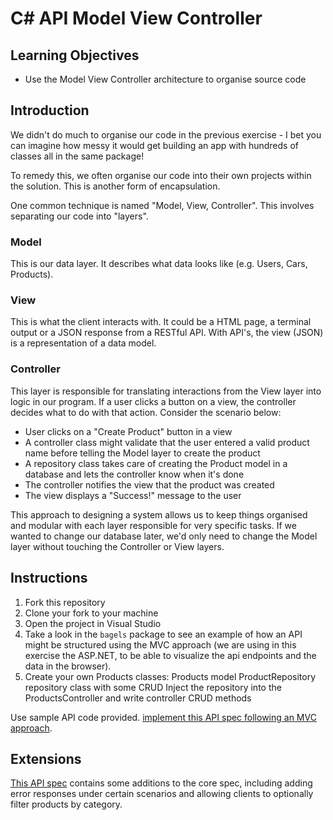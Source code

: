# C# API Model View Controller

## Learning Objectives
- Use the Model View Controller architecture to organise source code

## Introduction

We didn't do much to organise our code in the previous exercise - I bet you can imagine how messy it would get building an app with hundreds of classes all in the same package!

To remedy this, we often organise our code into their own projects within the solution. This is another form of encapsulation.

One common technique is named "Model, View, Controller". This involves separating our code into "layers".

### Model
This is our data layer. It describes what data looks like (e.g. Users, Cars, Products). 

### View
This is what the client interacts with. It could be a HTML page, a terminal output or a JSON response from a RESTful API. With API's, the view (JSON) is a representation of a data model.

### Controller
This layer is responsible for translating interactions from the View layer into logic in our program. If a user clicks a button on a view, the controller decides what to do with that action. Consider the scenario below:

- User clicks on a "Create Product" button in a view
- A controller class might validate that the user entered a valid product name before telling the Model layer to create the product
- A repository class takes care of creating the Product model in a database and lets the controller know when it's done
- The controller notifies the view that the product was created
- The view displays a "Success!" message to the user

This approach to designing a system allows us to keep things organised and modular with each layer responsible for very specific tasks. If we wanted to change our database later, we'd only need to change the Model layer without touching the Controller or View layers.

## Instructions

1. Fork this repository
2. Clone your fork to your machine
3. Open the project in Visual Studio
4. Take a look in the `bagels` package to see an example of how an API might be structured using the MVC approach (we are using in this exercise the ASP.NET, to be able to visualize the api endpoints and the data in the browser).
5. Create your own Products classes:
	Products model
	ProductRepository repository class with some CRUD
	Inject the repository into the ProductsController and write controller CRUD methods
	
Use sample API code provided.  [implement this API spec following an MVC approach](https://boolean-uk.github.io/csharp-api-mvc-in-memory/).

## Extensions

[This API spec](https://boolean-uk.github.io/csharp-api-mvc-in-memory/extensions) contains some additions to the core spec, including adding error responses under certain scenarios and allowing clients to optionally filter products by category.
